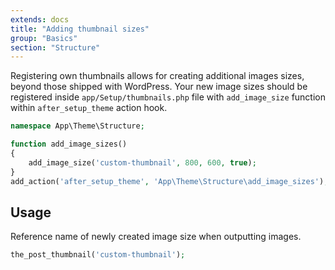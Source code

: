 ```yaml
---
extends: docs
title: "Adding thumbnail sizes"
group: "Basics"
section: "Structure"
---
```


Registering own thumbnails allows for creating additional images sizes, beyond those shipped with WordPress. Your new image sizes should be registered inside `app/Setup/thumbnails.php` file with `add_image_size` function within `after_setup_theme` action hook.

```php
namespace App\Theme\Structure;

function add_image_sizes()
{
    add_image_size('custom-thumbnail', 800, 600, true);
}
add_action('after_setup_theme', 'App\Theme\Structure\add_image_sizes');
```

## Usage

Reference name of newly created image size when outputting images.

```php
the_post_thumbnail('custom-thumbnail');
```